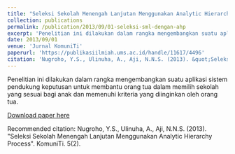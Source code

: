 ```yaml
---
title: "Seleksi Sekolah Menengah Lanjutan Menggunakan Analytic Hierarchy Process"
collection: publications
permalink: /publication/2013/09/01-seleksi-sml-dengan-ahp
excerpt: 'Penelitian ini dilakukan dalam rangka mengembangkan suatu aplikasi sistem pendukung keputusan untuk membantu orang tua dalam memilih sekolah yang sesuai bagi anak dan memenuhi kriteria yang diinginkan oleh orang tua.'
date: 2013/09/01
venue: 'Jurnal KomuniTi'
paperurl: 'https://publikasiilmiah.ums.ac.id/handle/11617/4496'
citation: 'Nugroho, Y.S., Ulinuha, A., Aji, N.N.S. (2013). &quot;Seleksi Sekolah Menengah Lanjutan Menggunakan Analytic Hierarchy Process&quot;. KomuniTi. 5(2).'
---
```

Penelitian ini dilakukan dalam rangka mengembangkan suatu aplikasi sistem pendukung keputusan untuk membantu orang tua dalam memilih sekolah yang sesuai bagi anak dan memenuhi kriteria yang diinginkan oleh orang tua.

[Download paper here](https://publikasiilmiah.ums.ac.id/handle/11617/4496)

Recommended citation: Nugroho, Y.S., Ulinuha, A., Aji, N.N.S. (2013). "Seleksi Sekolah Menengah Lanjutan Menggunakan Analytic Hierarchy Process". KomuniTi. 5(2).